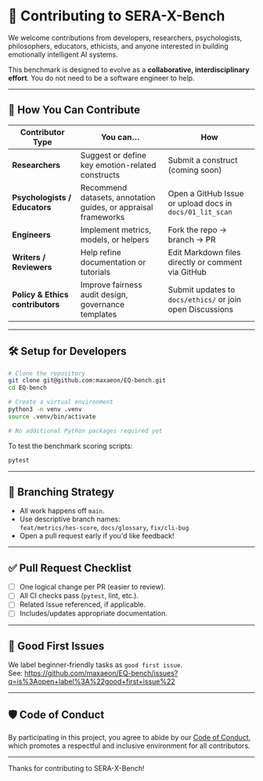 
# 🤝 Contributing to SERA-X-Bench

We welcome contributions from developers, researchers, psychologists, philosophers, educators, ethicists, and anyone interested in building emotionally intelligent AI systems.

This benchmark is designed to evolve as a **collaborative, interdisciplinary effort**. You do not need to be a software engineer to help.

---

## 🧭 How You Can Contribute

| Contributor Type | You can… | How |
|------------------|----------|-----|
| **Researchers** | Suggest or define key emotion-related constructs | Submit a construct (coming soon) |
| **Psychologists / Educators** | Recommend datasets, annotation guides, or appraisal frameworks | Open a GitHub Issue or upload docs in `docs/01_lit_scan` |
| **Engineers** | Implement metrics, models, or helpers | Fork the repo → branch → PR |
| **Writers / Reviewers** | Help refine documentation or tutorials | Edit Markdown files directly or comment via GitHub |
| **Policy & Ethics contributors** | Improve fairness audit design, governance templates | Submit updates to `docs/ethics/` or join open Discussions |

---

## 🛠️ Setup for Developers

```bash
# Clone the repository
git clone git@github.com:maxaeon/EQ-bench.git
cd EQ-bench

# Create a virtual environment
python3 -m venv .venv
source .venv/bin/activate

# No additional Python packages required yet
```

To test the benchmark scoring scripts:
```bash
pytest
```

---

## 🌱 Branching Strategy

- All work happens off `main`.
- Use descriptive branch names:  
  `feat/metrics/hes-score`, `docs/glossary`, `fix/cli-bug`
- Open a pull request early if you'd like feedback!

---

## ✅ Pull Request Checklist

- [ ] One logical change per PR (easier to review).
- [ ] All CI checks pass (`pytest`, lint, etc.).
- [ ] Related Issue referenced, if applicable.
- [ ] Includes/updates appropriate documentation.

---

## 🧠 Good First Issues

We label beginner-friendly tasks as `good first issue`.  
See: https://github.com/maxaeon/EQ-bench/issues?q=is%3Aopen+label%3A%22good+first+issue%22

---

## 🛡️ Code of Conduct

By participating in this project, you agree to abide by our [Code of Conduct](CODE_OF_CONDUCT.md), which promotes a respectful and inclusive environment for all contributors.

---

Thanks for contributing to SERA-X-Bench!
